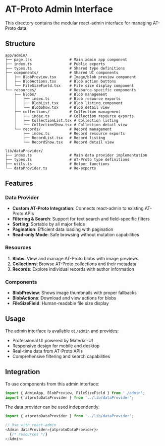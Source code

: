 # AT-Proto Admin Interface

This directory contains the modular react-admin interface for managing AT-Proto data.

## Structure

```
app/admin/
├── page.tsx                 # Main admin app component
├── index.ts                 # Public exports
├── types.ts                 # Shared type definitions
├── components/              # Shared UI components
│   ├── BlobPreview.tsx      # Image/blob preview component
│   ├── BlobActions.tsx      # Blob action buttons
│   └── FileSizeField.tsx    # File size display component
└── resources/               # Resource-specific components
    ├── blobs/               # Blob management
    │   ├── index.ts         # Blob resource exports
    │   ├── BlobList.tsx     # Blob listing component
    │   └── BlobShow.tsx     # Blob detail view
    ├── collections/         # Collection management
    │   ├── index.ts         # Collection resource exports
    │   ├── CollectionList.tsx # Collection listing
    │   └── CollectionShow.tsx # Collection detail view
    └── records/             # Record management
        ├── index.ts         # Record resource exports
        ├── RecordList.tsx   # Record listing
        └── RecordShow.tsx   # Record detail view

lib/dataProvider/
├── index.ts                 # Main data provider implementation
├── types.ts                 # AT-Proto type definitions
├── utils.ts                 # Helper functions
└── dataProvider.ts          # Re-exports
```

## Features

### Data Provider
- **Custom AT-Proto Integration**: Connects react-admin to existing AT-Proto APIs
- **Filtering & Search**: Support for text search and field-specific filters
- **Sorting**: Sortable by all major fields
- **Pagination**: Efficient data loading with pagination
- **Read-only Mode**: Safe browsing without mutation capabilities

### Resources
1. **Blobs**: View and manage AT-Proto blobs with image previews
2. **Collections**: Browse AT-Proto collections and their metadata
3. **Records**: Explore individual records with author information

### Components
- **BlobPreview**: Shows image thumbnails with proper fallbacks
- **BlobActions**: Download and view actions for blobs
- **FileSizeField**: Human-readable file size display

## Usage

The admin interface is available at `/admin` and provides:
- Professional UI powered by Material-UI
- Responsive design for mobile and desktop
- Real-time data from AT-Proto APIs
- Comprehensive filtering and search capabilities

## Integration

To use components from this admin interface:

```typescript
import { AdminApp, BlobPreview, FileSizeField } from './admin';
import { atprotoDataProvider } from '../lib/dataProvider';
```

The data provider can be used independently:

```typescript
import { atprotoDataProvider } from '../lib/dataProvider';

// Use with react-admin
<Admin dataProvider={atprotoDataProvider}>
  {/* resources */}
</Admin>
```
